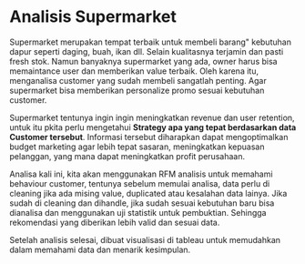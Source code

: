 # Analisis Supermarket

Supermarket merupakan tempat terbaik untuk membeli barang" kebutuhan dapur seperti daging, buah, ikan dll. Selain kualitasnya terjamin dan pasti fresh stok.
Namun banyaknya supermarket yang ada, owner harus bisa memaintance user dan memberikan value terbaik. Oleh karena itu, menganalisa customer yang sudah membeli sangatlah penting.
Agar supermarket bisa memberikan personalize promo sesuai kebutuhan customer.

Supermarket tentunya ingin ingin meningkatkan revenue dan user retention, untuk itu pkita perlu mengetahui **Strategy apa yang tepat berdasarkan data Customer tersebut**.
Informasi tersebut diharapkan dapat mengoptimalkan budget marketing agar lebih tepat sasaran, meningkatkan kepuasan pelanggan, yang mana dapat meningkatkan profit perusahaan.

Analisa kali ini, kita akan menggunakan RFM analisis untuk memahami behaviour customer, tentunya sebelum memulai analisa, data perlu di cleaning jika ada mising value, duplicated atau kesalahan data lainya.
Jika sudah di cleaning dan dihandle, jika sudah sesuai kebutuhan baru bisa dianalisa dan menggunakan uji statistik untuk pembuktian. Sehingga rekomendasi yang diberikan lebih valid dan sesuai data.

Setelah analisis selesai, dibuat visualisasi di tableau untuk memudahkan dalam memahami data dan menarik kesimpulan.

